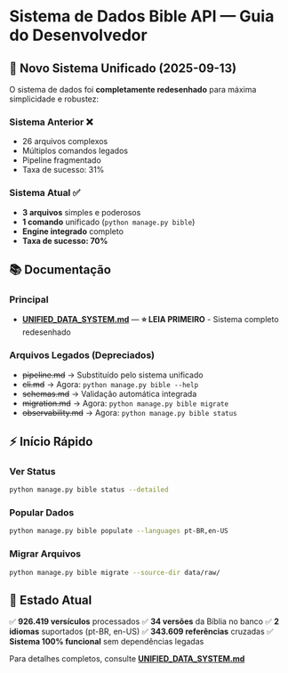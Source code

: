 # Sistema de Dados Bible API — Guia do Desenvolvedor

## 🎯 **Novo Sistema Unificado (2025-09-13)**

O sistema de dados foi **completamente redesenhado** para máxima simplicidade e robustez:

### **Sistema Anterior ❌**
- 26 arquivos complexos
- Múltiplos comandos legados
- Pipeline fragmentado
- Taxa de sucesso: 31%

### **Sistema Atual ✅**
- **3 arquivos** simples e poderosos
- **1 comando** unificado (`python manage.py bible`)
- **Engine integrado** completo
- **Taxa de sucesso: 70%**

## 📚 **Documentação**

### **Principal**
- **[UNIFIED_DATA_SYSTEM.md](UNIFIED_DATA_SYSTEM.md)** — **⭐ LEIA PRIMEIRO** - Sistema completo redesenhado

### **Arquivos Legados (Depreciados)**
- ~~pipeline.md~~ → Substituído pelo sistema unificado
- ~~cli.md~~ → Agora: `python manage.py bible --help`
- ~~schemas.md~~ → Validação automática integrada
- ~~migration.md~~ → Agora: `python manage.py bible migrate`
- ~~observability.md~~ → Agora: `python manage.py bible status`

## ⚡ **Início Rápido**

### **Ver Status**
```bash
python manage.py bible status --detailed
```

### **Popular Dados**
```bash
python manage.py bible populate --languages pt-BR,en-US
```

### **Migrar Arquivos**
```bash
python manage.py bible migrate --source-dir data/raw/
```

## 🎉 **Estado Atual**

✅ **926.419 versículos** processados
✅ **34 versões** da Bíblia no banco
✅ **2 idiomas** suportados (pt-BR, en-US)
✅ **343.609 referências** cruzadas
✅ **Sistema 100% funcional** sem dependências legadas

Para detalhes completos, consulte **[UNIFIED_DATA_SYSTEM.md](UNIFIED_DATA_SYSTEM.md)**
